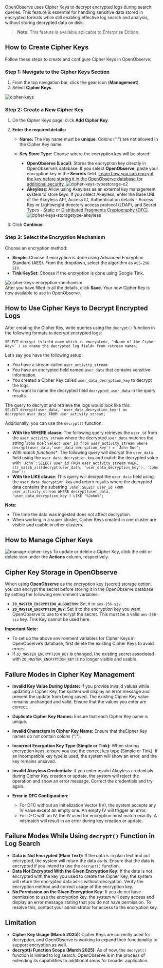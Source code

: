 OpenObserve uses Cipher Keys to decrypt encrypted logs during search queries. This feature is essential for handling sensitive data stored in encrypted formats while still enabling effective log search and analysis, without storing decrypted data on disk. 

> **Note:** This feature is available aplicable to Enterprise Edition.

## How to Create Cipher Keys

Follow these steps to create and configure Cipher Keys in OpenObserve:

### Step 1: Navigate to the Cipher Keys Section

1. From the top navigation bar, click the gear icon (**Management**).  
2. Select **Cipher Keys**.

![cipher-keys](../../images/cipher-keys1.png)

### Step 2: Create a New Cipher Key

1. On the Cipher Keys page, click **Add Cipher Key**.  
2. **Enter the required details:**

    - **Name:** The key name must be **unique**. Colons (“:”) are not allowed in the Cipher Key name.   
    - **Key Store Type:** Choose where the encryption key will be stored:

        - **OpenObserve (Local)**: Stores the encryption key directly in OpenObserve’s database. If you select **OpenObserve**, paste your encryption key in the **Secrets** field. [Learn how you can encrypt the key before storing it in the OpenObserve database for additional security](#cipher-key-storage-in-openobserve).
     ![cipher-keys-typestorage-o2](../../images/cipher-keys2.png)
        - **Akeyless**: Allow using Akeyless as an external key management system to store keys. If you select Akeyless, enter the Base URL of the Akeyless API, Access ID, Authentication details - Access Key or Lightweight directory access protocol (LDAP), and Secret Types - [Static](https://docs.akeyless.io/docs/static-secrets) or [Distributed Fragments Cryptography (DFC)](https://docs.akeyless.io/docs/zero-knowledge).
     ![cipher-keys-storagetype-akeyless](../../images/cipher-keys3.png) 


3. Click **Continue**. 

### Step 3: Select the Encryption Mechanism

Choose an encryption method:

- **Simple**: Choose if encryption is done using Advanced Encryption Standard (AES). From the dropdown, select the algorithm as `AES-256 SIV`.  
- **Tink KeySet**: Choose if the encryption is done using Google Tink.

![cipher-keys-encryption-mechanism](../../images/cipher-keys4.png)  
After you have filled in all the details, click **Save**. Your new Cipher Key is now available to use in OpenObserve.

## How to Use Cipher Keys to Decrypt Encrypted Logs

After creating the Cipher Key, write queries using the `decrypt()` function in the following formats to decrypt encrypted logs:

```SELECT decrypt (<field name which is encrypted>, ‘<Name of the Cipher Key>’ ) as <name the decrypted log field> from <stream name>;```

Let’s say you have the following setup:

- You have a stream called `user_activity_stream`.  
- You have an encrypted field named `user_data` that contains sensitive information.  
- You created a Cipher Key called `user_data_decryption_key` to decrypt the logs.  
- You want to name the decrypted field `decrypted_user_data` in the query results.

The query to decrypt and retrieve the logs would look like this:  
```SELECT decrypt(user_data, 'user_data_decryption_key') as decrypted_user_data FROM user_activity_stream;```

Additionally, you can use the `decrypt()` function:

- **With the WHERE clause**: The following query retrieves the `user_id` from the `user_activity_stream` where the decrypted `user_data` matches the string '`John Doe`':  ```Select user_id from user_activity_stream where decrypt(user_data,'user_data_decryption_key') = 'John Doe';``` 
- **With match* functions**: The following query will decrypt the `user_data` field using the `user_data_decryption_key` and match the decrypted value with `'John’:` ```SELECT user_id FROM user_activity_stream WHERE str_match_all(decrypt(user_data, 'user_data_decryption_key'), 'John Doe’);```  
- **With the LIKE clause**: This query will decrypt the `user_data` field using the `user_data_decryption_key` and return results where the decrypted data contains the substring '`John`': ```SELECT user_id FROM user_activity_stream WHERE decrypt(user_data, 'user_data_decryption_key') LIKE '%John%';```

**Note:** 

- The time the data was ingested does not affect decryption.   
- When working in a super cluster, Cipher Keys created in one cluster are visible and usable in other clusters. 

## How to Manage Cipher Keys

![manage-cipher-keys](../../images/cipher-keys5.png) 
To update or delete a Cipher Key, click the edit or delete icon under the **Actions** column, respectively.

## Cipher Key Storage in OpenObserve 

When using **OpenObserve** as the encryption key (secret) storage option, you can encrypt the secret before storing it in the OpenObserve database by setting the following environment variables:

- **`ZO_MASTER_ENCRYPTION_ALGORITHM`**: Set it to `aes-256-siv`.   
- **`ZO_MASTER_ENCRYPTION_KEY`**: Set it to the encryption key you want OpenObserve to use to encrypt the secret. This must be a valid `aes-256-siv` key. Tink Key cannot be used here.

**Important Note:** 

- To set up the above environment variables for Cipher Keys in OpenObserve’s database, first delete the existing Cipher Keys to avoid errors.   
- If `ZO_MASTER_ENCRYPTION_KEY` is changed, the existing secret associated with `ZO_MASTER_ENCRYPTION_KEY` is no longer visible and usable. 

## Failure Modes in Cipher Key Management

- **Invalid Key Value During Update:** If you provide invalid values while updating a Cipher Key, the system will display an error message and prevent the update from being saved. The existing Cipher Key value remains unchanged and valid. Ensure that the values you enter are correct.   
- **Duplicate Cipher Key Names:** Ensure that each Cipher Key name is unique.  
- **Invalid Characters in Cipher Key Name:** Ensure that theCipher Key names do not contain colons (":").   
- **Incorrect Encryption Key Type (Simple or Tink):** When storing encryption keys, ensure you use the correct key type (Simple or Tink). If an incompatible key type is used, the system will show an error, and the key remains unsaved.  
- **Invalid Akeyless Credentials:** If you enter invalid Akeyless credentials during Cipher Key creation or update, the system will reject the operation and show an error message. Correct the credentials and try again.    
- **Error in DFC Configuration:**

    - For DFC without an Initialization Vector (IV), the system accepts any IV value except an empty one. An empty IV will trigger an error.  
    - For DFC with an IV, the IV used for encryption must match exactly. A mismatch will result in an error during key creation or update.

## Failure Modes While Using `decrypt()` Function in Log Search 

- **Data is Not Encrypted (Plain Text):** If the data is in plain text and not encrypted, the system will return the data as-is. Ensure that the data is encrypted if you intend to use the `decrypt()` function.  
- **Data Not Encrypted With the Given Encryption Key:** If the data is not encrypted with the key you used to create the Cipher Key, the system will return the encrypted data as-is without decryption. Verify the encryption method and correct usage of the encryption key.  
- **No Permission on the Given Encryption Key:** If you do not have permission to use the encryption key, the system will deny access and display an error message stating that you do not have permission. To resolve this, contact your administrator for access to the encryption key.

## Limitation

- **Cipher Key Usage (March 2025):** Cipher Keys are currently used for decryption, and OpenObserve is working to expand their functionality to support encryption as well.   
- **decrypt() Function Scope (March 2025)**: As of now, the `decrypt()` function is limited to log search. OpenObserve is in the process of extending its capabilities to additional areas for broader application. 


